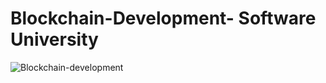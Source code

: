 # Blockchain-Development- Software University

![Blockchain-development](https://github.com/user-attachments/assets/630c5532-a7dc-4d69-9294-b76aa43096a0)
